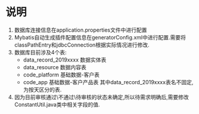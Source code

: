 # 说明
1. 数据库连接信息在application.properties文件中进行配置
2. Mybatis自动生成插件配置信息在generatorConfig.xml中进行配置.需要将classPathEntry和jdbcConnection根据实际情况进行修改.
3. 数据库目前涉及4个表:
   * data_record_2019xxxx 数据实体表
   * data_resource        数据内容表
   * code_platform        基础数据-客户表
   * code_app             基础数据-客户产品表
   其中data_record_2019xxxx表名不固定,为按天区分的表.
4. 因为目前审核通过\不通过\待审核的状态未确定,所以待需求明确后,需要修改ConstantUtil.java类中相关字段的值.





